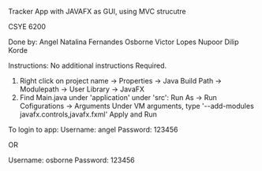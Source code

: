 Tracker App with JAVAFX as GUI, using MVC strucutre

CSYE 6200

Done by:
Angel Natalina Fernandes
Osborne Victor Lopes
Nupoor Dilip Korde

Instructions:
No additional instructions Required.
1. Right click on project name -> Properties -> Java Build Path -> Modulepath -> User Library -> JavaFX
2. Find Main.java under 'application' under 'src':
   Run As -> Run Cofigurations -> Arguments
   Under VM arguments, type '--add-modules javafx.controls,javafx.fxml'
   Apply and Run

To login to app:
   Username: angel
   Password: 123456
   
   OR
   
   Username: osborne
   Password: 123456